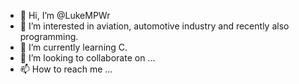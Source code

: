 - 👋 Hi, I’m @LukeMPWr
- 👀 I’m interested in aviation, automotive industry and recently also programming.
- 🌱 I’m currently learning C.
- 💞️ I’m looking to collaborate on ...
- 📫 How to reach me ...

<!---
LukeMPWr/LukeMPWr is a ✨ special ✨ repository because its `README.md` (this file) appears on your GitHub profile.
You can click the Preview link to take a look at your changes.
--->
